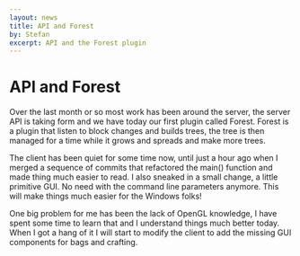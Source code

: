 ```yaml
---
layout: news
title: API and Forest
by: Stefan
excerpt: API and the Forest plugin
---
```


# API and Forest

Over the last month or so most work has been around the server, the server API is taking form and we have today our first plugin called Forest. Forest is a plugin that listen to block changes and builds trees, the tree is then managed for a time while it grows and spreads and make more trees.

The client has been quiet for some time now, until just a hour ago when I merged a sequence of commits that refactored the main() function and made thing much easier to read. I also sneaked in a small change, a little primitive GUI. No need with the command line parameters anymore. This will make things much easier for the Windows folks!

One big problem for me has been the lack of OpenGL knowledge, I have spent some time to learn that and I understand things much better today. When I got a hang of it I will start to modify the client to add the missing GUI components for bags and crafting.
